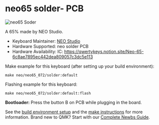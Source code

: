 # neo65 solder- PCB

![neo65 Soder](https://i.imgur.com/vOyu6SFh.jpg)

A 65% made by NEO Studio.

* Keyboard Maintainer: [NEO Studio](https://github.com/owlab-git)
* Hardware Supported: neo solder PCB
* Hardware Availability: IC: https://qwertykeys.notion.site/Neo-65-6c8ae7895ec442dea809057c3dc5e113

Make example for this keyboard (after setting up your build environment):

    make neo/neo65_072/solder:default

Flashing example for this keyboard:

    make neo/neo65_072/solder:default:flash

**Bootloader:** Press the button B on PCB while plugging in the board.

See the [build environment setup](https://docs.qmk.fm/#/getting_started_build_tools) and the [make instructions](https://docs.qmk.fm/#/getting_started_make_guide) for more information. Brand new to QMK? Start with our [Complete Newbs Guide](https://docs.qmk.fm/#/newbs).
